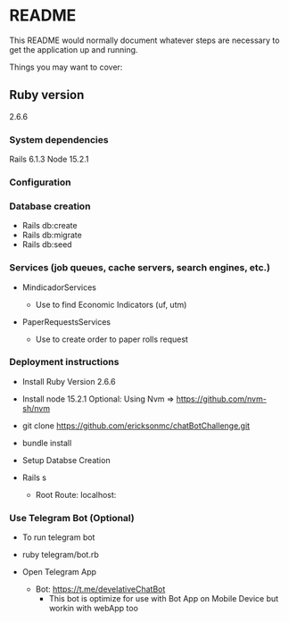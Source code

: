 # README

This README would normally document whatever steps are necessary to get the
application up and running.

Things you may want to cover:

## Ruby version 
  2.6.6

### System dependencies
  Rails 6.1.3
  Node 15.2.1
  
### Configuration

### Database creation
  * Rails db:create
  * Rails db:migrate
  * Rails db:seed

### Services (job queues, cache servers, search engines, etc.)
  * MindicadorServices
    * Use to find Economic Indicators (uf, utm)

  * PaperRequestsServices
    * Use to create order to paper rolls request

### Deployment instructions
  * Install Ruby Version 2.6.6
  * Install node 15.2.1 Optional: Using Nvm => https://github.com/nvm-sh/nvm

  * git clone https://github.com/ericksonmc/chatBotChallenge.git

  * bundle install

  * Setup Databse Creation
  
  * Rails s

    * Root Route: localhost:<port>

### Use Telegram Bot (Optional)

  * To run telegram bot

  * ruby telegram/bot.rb

  * Open Telegram App

    * Bot: https://t.me/develativeChatBot
      * This bot is optimize for use with Bot App on Mobile Device but workin with webApp too

  